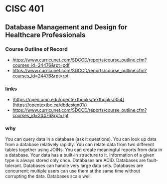 # CISC 401
## Database Management and Design for Healthcare Professionals
### Course Outline of Record
- https://www.curricunet.com/SDCCD/reports/course_outline.cfm?courses_id=24476&rpt=pdf
- https://www.curricunet.com/SDCCD/reports/course_outline.cfm?courses_id=24476&rpt=rpt
### links
- [https://open.umn.edu/opentextbooks/textbooks/354](https://opentextbc.ca/dbdesign01/)
- https://www.curricunet.com/SDCCD/reports/course_outline.cfm?courses_id=24476&rpt=rpt

### why
You can query data in a database (ask it questions).
You can look up data from a database relatively rapidly.
You can relate data from two different tables together using JOINs.
You can create meaningful reports from data in a database.
Your data has a built-in structure to it.
Information of a given type is always stored only once.
Databases are ACID.
Databases are fault-tolerant.
Databases can handle very large data sets.
Databases are concurrent; multiple users can use them at the same time without corrupting the data.
Databases scale well.
